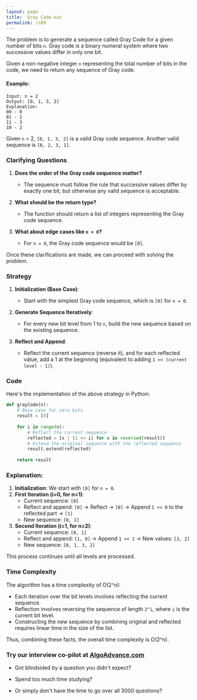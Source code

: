 ```yaml
---
layout: page
title:  Gray Code-out
permalink: /s89
---
```

The problem is to generate a sequence called Gray Code for a given number of bits `n`. Gray code is a binary numeral system where two successive values differ in only one bit.

Given a non-negative integer `n` representing the total number of bits in the code, we need to return any sequence of Gray code.

#### Example:
```
Input: n = 2
Output: [0, 1, 3, 2]
Explanation:
00 - 0
01 - 1
11 - 3
10 - 2
```
Given `n` = 2, `[0, 1, 3, 2]` is a valid Gray code sequence. Another valid sequence is `[0, 2, 3, 1]`.

### Clarifying Questions
1. **Does the order of the Gray code sequence matter?**
   - The sequence must follow the rule that successive values differ by exactly one bit, but otherwise any valid sequence is acceptable.

2. **What should be the return type?**
   - The function should return a list of integers representing the Gray code sequence.

3. **What about edge cases like `n = 0`?**
   - For `n = 0`, the Gray code sequence would be `[0]`.

Once these clarifications are made, we can proceed with solving the problem.

### Strategy
1. **Initialization (Base Case)**:
   - Start with the simplest Gray code sequence, which is `[0]` for `n = 0`.

2. **Generate Sequence Iteratively**:
   - For every new bit level from 1 to `n`, build the new sequence based on the existing sequence.

3. **Reflect and Append**:
   - Reflect the current sequence (reverse it), and for each reflected value, add a 1 at the beginning (equivalent to adding `1 << (current level - 1)`).

### Code
Here's the implementation of the above strategy in Python:

```python
def grayCode(n):
    # Base case for zero bits
    result = [0]
    
    for i in range(n):
        # Reflect the current sequence
        reflected = [x | (1 << i) for x in reversed(result)]
        # Extend the original sequence with the reflected sequence
        result.extend(reflected)
    
    return result
```

### Explanation:
1. **Initialization**: We start with `[0]` for `n = 0`.
2. **First Iteration (i=0, for n=1)**: 
   - Current sequence: `[0]`
   - Reflect and append: `[0]` -> Reflect -> `[0]` -> Append `1 << 0` to the reflected part -> `[1]`
   - New sequence: `[0, 1]`
3. **Second Iteration (i=1, for n=2)**:
   - Current sequence: `[0, 1]`
   - Reflect and append: `[1, 0]` -> Append `1 << 1` -> New values: `[3, 2]`
   - New sequence: `[0, 1, 3, 2]`

This process continues until all levels are processed.

### Time Complexity
The algorithm has a time complexity of O(2^n):
- Each iteration over the bit levels involves reflecting the current sequence.
- Reflection involves reversing the sequence of length `2^i`, where `i` is the current bit level.
- Constructing the new sequence by combining original and reflected requires linear time in the size of the list.

Thus, combining these facts, the overall time complexity is O(2^n).


### Try our interview co-pilot at [AlgoAdvance.com](https://algoAdvance.com)

- Got blindsided by a question you didn't expect?

- Spend too much time studying?

- Or simply don't have the time to go over all 3000 questions?

